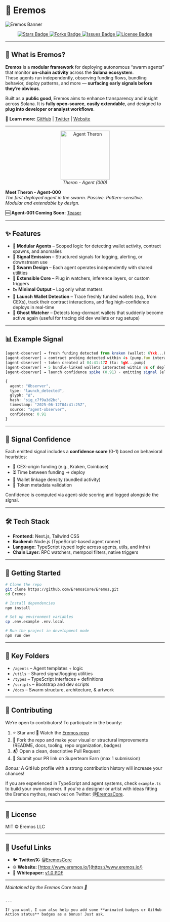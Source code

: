 # 🗿 Eremos

![Eremos Banner](https://github.com/EremosCore/Eremos/raw/main/docs/banner2.png)

<p align="center">
  <a href="https://github.com/EremosCore/Eremos/stargazers">
    <img src="https://img.shields.io/github/stars/EremosCore/Eremos?style=for-the-badge&color=gold" alt="Stars Badge"/>
  </a>
  <a href="https://github.com/EremosCore/Eremos/network/members">
    <img src="https://img.shields.io/github/forks/EremosCore/Eremos?style=for-the-badge&color=orange" alt="Forks Badge"/>
  </a>
  <a href="https://github.com/EremosCore/Eremos/issues">
    <img src="https://img.shields.io/github/issues/EremosCore/Eremos?style=for-the-badge&color=red" alt="Issues Badge"/>
  </a>
  <a href="https://github.com/EremosCore/Eremos/blob/main/LICENSE">
    <img src="https://img.shields.io/github/license/EremosCore/Eremos?style=for-the-badge&color=blue" alt="License Badge"/>
  </a>
</p>

---

## 📜 What is Eremos?

**Eremos** is a **modular framework** for deploying autonomous “swarm agents” that monitor **on-chain activity** across the **Solana ecosystem**.  
These agents run independently, observing funding flows, bundling behavior, deploy patterns, and more — **surfacing early signals before they’re obvious**.

Built as a **public good**, Eremos aims to enhance transparency and insight across Solana. It is **fully open-source**, **easily extendable**, and designed to **plug into developer or analyst workflows**.

🔗 **Learn more:** [GitHub](https://github.com/EremosCore/Eremos) | [Twitter](https://x.com/EremosCore) | [Website](https://www.eremos.io)

---

<p align="center">
  <img src="https://github.com/EremosCore/Eremos/raw/main/docs/therontphd2.png" alt="Agent Theron" width="155"/><br/>
  <em>Theron - Agent (000)</em>
</p>

**Meet Theron - Agent-000**  
*The first deployed agent in the swarm. Passive. Pattern-sensitive.  
Modular and extendable by design.*

🆕 **Agent-001 Coming Soon:** [Teaser](https://x.com/EremosCore/status/1949154939923833239)

---

## ✨ Features

- **🧩 Modular Agents** – Scoped logic for detecting wallet activity, contract spawns, and anomalies  
- **📡 Signal Emission** – Structured signals for logging, alerting, or downstream use  
- **🐝 Swarm Design** – Each agent operates independently with shared utilities  
- **🔌 Extensible Core** – Plug in watchers, inference layers, or custom triggers  
- **📉 Minimal Output** – Log only what matters  
- **🚀 Launch Wallet Detection** – Trace freshly funded wallets (e.g., from CEXs), track their contract interactions, and flag high-confidence deploys in real-time  
- **👻 Ghost Watcher** – Detects long-dormant wallets that suddenly become active again (useful for tracing old dev wallets or rug setups)  

---

## 📊 Example Signal

```ts
[agent-observer] → fresh funding detected from kraken (wallet: 6Yxk...P2M8) at 04:41:12Z
[agent-observer] → contract probing detected within 4s (pump.fun interaction traced)
[agent-observer] → token created at 04:41:17Z (tx: 5gW...pump)
[agent-observer] → 5 bundle-linked wallets interacted within 8s of deploy
[agent-observer] → launch confidence spike (0.91) - emitting signal (elapsed: 13s)

{
  agent: "Observer",
  type: "launch_detected",
  glyph: "Δ",
  hash: "sig_c7f9a3d2bc",
  timestamp: "2025-06-12T04:41:25Z",
  source: "agent-observer",
  confidence: 0.91
}
````

---

## 🎯 Signal Confidence

Each emitted signal includes a **confidence score** (0-1) based on behavioral heuristics:

* 🏦 CEX-origin funding (e.g., Kraken, Coinbase)
* ⏳ Time between funding → deploy
* 🔗 Wallet linkage density (bundled activity)
* 📝 Token metadata validation

Confidence is computed via agent-side scoring and logged alongside the signal.

---

## 🛠 Tech Stack

* **Frontend:** Next.js, Tailwind CSS
* **Backend:** Node.js (TypeScript-based agent runner)
* **Language:** TypeScript (typed logic across agents, utils, and infra)
* **Chain Layer:** RPC watchers, mempool filters, native triggers

---

## 🚀 Getting Started

```bash
# Clone the repo
git clone https://github.com/EremosCore/Eremos.git
cd Eremos

# Install dependencies
npm install

# Set up environment variables
cp .env.example .env.local

# Run the project in development mode
npm run dev
```

---

## 📂 Key Folders

* `/agents` – Agent templates + logic
* `/utils` – Shared signal/logging utilities
* `/types` – TypeScript interfaces + definitions
* `/scripts` – Bootstrap and dev scripts
* `/docs` – Swarm structure, architecture, & artwork

---

## 🤝 Contributing

We’re open to contributors! To participate in the bounty:

1. ⭐ Star and 👀 Watch the [Eremos repo](https://github.com/EremosCore/Eremos)
2. 🍴 Fork the repo and make your visual or structural improvements (README, docs, tooling, repo organization, badges)
3. 📬 Open a clean, descriptive Pull Request
4. 🔗 Submit your PR link on Superteam Earn (max 1 submission)

*Bonus:* A GitHub profile with a strong contribution history will increase your chances!

If you are experienced in TypeScript and agent systems, check `example.ts` to build your own observer.
If you're a designer or artist with ideas fitting the Eremos mythos, reach out on Twitter: [@EremosCore](https://x.com/EremosCore).

---

## 📜 License

MIT © Eremos LLC

---

## 🔗 Useful Links

* 🐦 **Twitter/X:** [@EremosCore](https://x.com/EremosCore)
* 🌐 **Website:** [https://www.eremos.io/](https://www.eremos.io/)
* 📄 **Whitepaper:** [v1.0 PDF](docs/whitepaper.pdf)

---

*Maintained by the Eremos Core team 💛*

```

---

If you want, I can also help you add some **animated badges or GitHub Action status** badges as a bonus! Just ask.
```

